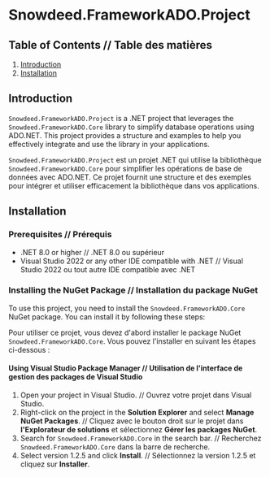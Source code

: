 # Snowdeed.FrameworkADO.Project

## Table of Contents // Table des matières
1. [Introduction](#introduction)
2. [Installation](#installation)

## Introduction

`Snowdeed.FrameworkADO.Project` is a .NET project that leverages the `Snowdeed.FrameworkADO.Core` library to simplify database operations using ADO.NET. This project provides a structure and examples to help you effectively integrate and use the library in your applications.

`Snowdeed.FrameworkADO.Project` est un projet .NET qui utilise la bibliothèque `Snowdeed.FrameworkADO.Core` pour simplifier les opérations de base de données avec ADO.NET. Ce projet fournit une structure et des exemples pour intégrer et utiliser efficacement la bibliothèque dans vos applications.

## Installation

### Prerequisites // Prérequis

- .NET 8.0 or higher // .NET 8.0 ou supérieur
- Visual Studio 2022 or any other IDE compatible with .NET // Visual Studio 2022 ou tout autre IDE compatible avec .NET

### Installing the NuGet Package // Installation du package NuGet

To use this project, you need to install the `Snowdeed.FrameworkADO.Core` NuGet package. You can install it by following these steps:

Pour utiliser ce projet, vous devez d'abord installer le package NuGet `Snowdeed.FrameworkADO.Core`. Vous pouvez l'installer en suivant les étapes ci-dessous :

#### Using Visual Studio Package Manager // Utilisation de l'interface de gestion des packages de Visual Studio

1. Open your project in Visual Studio. // Ouvrez votre projet dans Visual Studio.
2. Right-click on the project in the **Solution Explorer** and select **Manage NuGet Packages**. // Cliquez avec le bouton droit sur le projet dans **l'Explorateur de solutions** et sélectionnez **Gérer les packages NuGet**.
3. Search for `Snowdeed.FrameworkADO.Core` in the search bar. // Recherchez `Snowdeed.FrameworkADO.Core` dans la barre de recherche.
4. Select version 1.2.5 and click **Install**. // Sélectionnez la version 1.2.5 et cliquez sur **Installer**.
